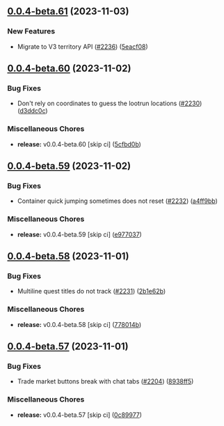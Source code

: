 ## [0.0.4-beta.61](https://github.com/Wynntils/Artemis/compare/v0.0.4-beta.60...v0.0.4-beta.61) (2023-11-03)


### New Features

* Migrate to V3 territory API ([#2236](https://github.com/Wynntils/Artemis/issues/2236)) ([5eacf08](https://github.com/Wynntils/Artemis/commit/5eacf08032ce1a39fff8b8fa6f99f7f4e7f5ef99))

## [0.0.4-beta.60](https://github.com/Wynntils/Artemis/compare/v0.0.4-beta.59...v0.0.4-beta.60) (2023-11-02)


### Bug Fixes

* Don't rely on coordinates to guess the lootrun locations ([#2230](https://github.com/Wynntils/Artemis/issues/2230)) ([d3ddc0c](https://github.com/Wynntils/Artemis/commit/d3ddc0c9d9eeaf82425d3c48881a4319101b846b))


### Miscellaneous Chores

* **release:** v0.0.4-beta.60 [skip ci] ([5cfbd0b](https://github.com/Wynntils/Artemis/commit/5cfbd0b73e0a595bf37f863957a6a2e7b92fa555))

## [0.0.4-beta.59](https://github.com/Wynntils/Artemis/compare/v0.0.4-beta.58...v0.0.4-beta.59) (2023-11-02)


### Bug Fixes

* Container quick jumping sometimes does not reset ([#2232](https://github.com/Wynntils/Artemis/issues/2232)) ([a4ff9bb](https://github.com/Wynntils/Artemis/commit/a4ff9bb9caf9dd7a468598e455b0a6b628ac0550))


### Miscellaneous Chores

* **release:** v0.0.4-beta.59 [skip ci] ([e977037](https://github.com/Wynntils/Artemis/commit/e9770372bfb28936226e07cd1d80eb23c31a87f3))

## [0.0.4-beta.58](https://github.com/Wynntils/Artemis/compare/v0.0.4-beta.57...v0.0.4-beta.58) (2023-11-01)


### Bug Fixes

* Multiline quest titles do not track ([#2231](https://github.com/Wynntils/Artemis/issues/2231)) ([2b1e62b](https://github.com/Wynntils/Artemis/commit/2b1e62b386ba8dbea8e4e64bb61dab79a245f096))


### Miscellaneous Chores

* **release:** v0.0.4-beta.58 [skip ci] ([778014b](https://github.com/Wynntils/Artemis/commit/778014bf51601a8bb3caff5c90419016e48352fa))

## [0.0.4-beta.57](https://github.com/Wynntils/Artemis/compare/v0.0.4-beta.56...v0.0.4-beta.57) (2023-11-01)


### Bug Fixes

* Trade market buttons break with chat tabs ([#2204](https://github.com/Wynntils/Artemis/issues/2204)) ([8938ff5](https://github.com/Wynntils/Artemis/commit/8938ff584959d8487acd75eae5cfcfe59ccae5e3))


### Miscellaneous Chores

* **release:** v0.0.4-beta.57 [skip ci] ([0c89977](https://github.com/Wynntils/Artemis/commit/0c89977f8a9b33d1432a9cbec28edd95e255d3fd))

